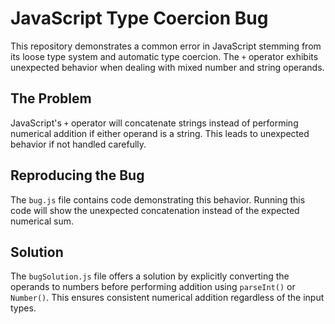 # JavaScript Type Coercion Bug
This repository demonstrates a common error in JavaScript stemming from its loose type system and automatic type coercion.  The `+` operator exhibits unexpected behavior when dealing with mixed number and string operands.

## The Problem
JavaScript's `+` operator will concatenate strings instead of performing numerical addition if either operand is a string.  This leads to unexpected behavior if not handled carefully.

## Reproducing the Bug
The `bug.js` file contains code demonstrating this behavior.  Running this code will show the unexpected concatenation instead of the expected numerical sum.

## Solution
The `bugSolution.js` file offers a solution by explicitly converting the operands to numbers before performing addition using `parseInt()` or `Number()`.  This ensures consistent numerical addition regardless of the input types.